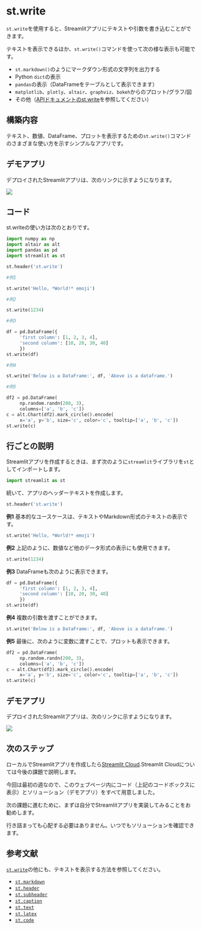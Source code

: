 # st.write

`st.write`を使用すると、Streamlitアプリにテキストや引数を書き込むことができます。

テキストを表示できるほか、`st.write()`コマンドを使って次の様な表示も可能です。

- `st.markdown()`のようにマークダウン形式の文字列を出力する
- Python `dict`の表示
- `pandas`の表示（DataFrameをテーブルとして表示できます）
- `matplotlib`、`plotly`、`altair`、`graphviz`、`bokeh`からのプロット/グラフ/図
- その他（[APIドキュメントのst.write](https://docs.streamlit.io/library/api-reference/write-magic/st.write)を参照してください）

## 構築内容

テキスト、数値、DataFrame、プロットを表示するための`st.write()`コマンドのさまざまな使い方を示すシンプルなアプリです。

## デモアプリ

デプロイされたStreamlitアプリは、次のリンクに示すようになります。

[![](https://static.streamlit.io/badges/streamlit_badge_black_white.svg)](https://share.streamlit.io/dataprofessor/st.write/ "Streamlitアプリ")

## コード

st.writeの使い方は次のとおりです。

```python
import numpy as np
import altair as alt
import pandas as pd
import streamlit as st

st.header('st.write')

#例1

st.write('Hello, *World!* emoji')

#例2

st.write(1234)

#例3

df = pd.DataFrame({
     'first column': [1, 2, 3, 4],
     'second column': [10, 20, 30, 40]
     })
st.write(df)

#例4

st.write('Below is a DataFrame:', df, 'Above is a dataframe.')

#例5

df2 = pd.DataFrame(
     np.random.randn(200, 3),
     columns=['a', 'b', 'c'])
c = alt.Chart(df2).mark_circle().encode(
     x='a', y='b', size='c', color='c', tooltip=['a', 'b', 'c'])
st.write(c)
```

## 行ごとの説明

Streamlitアプリを作成するときは、まず次のように`streamlit`ライブラリを`st`としてインポートします。

```python
import streamlit as st
```

続いて、アプリのヘッダーテキストを作成します。

```python
st.header('st.write')
```

**例1** 基本的なユースケースは、テキストやMarkdown形式のテキストの表示です。

```python
st.write('Hello, *World!* emoji')
```

**例2** 上記のように、数値など他のデータ形式の表示にも使用できます。

```python
st.write(1234)
```

**例3** DataFrameも次のように表示できます。

```python
df = pd.DataFrame({
     'first column': [1, 2, 3, 4],
     'second column': [10, 20, 30, 40]
     })
st.write(df)
```

**例4** 複数の引数を渡すことができます。

```python
st.write('Below is a DataFrame:', df, 'Above is a dataframe.')
```

**例5** 最後に、次のように変数に渡すことで、プロットも表示できます。

```python
df2 = pd.DataFrame(
     np.random.randn(200, 3),
     columns=['a', 'b', 'c'])
c = alt.Chart(df2).mark_circle().encode(
     x='a', y='b', size='c', color='c', tooltip=['a', 'b', 'c'])
st.write(c)
```

## デモアプリ

デプロイされたStreamlitアプリは、次のリンクに示すようになります。

[![](https://static.streamlit.io/badges/streamlit_badge_black_white.svg)](https://share.streamlit.io/dataprofessor/st.write/ "Streamlitアプリ")

## 次のステップ

ローカルでStreamlitアプリを作成したら[Streamlit Cloud](https://streamlit.io/cloud).Streamlit Cloudについては今後の課題で説明します。

今回は最初の週なので、このウェブページ内にコード（上記のコードボックスに表示）とソリューション（デモアプリ）をすべて用意しました。

次の課題に進むために、まずは自分でStreamlitアプリを実装してみることをお勧めします。

行き詰まっても心配する必要はありません。いつでもソリューションを確認できます。

## 参考文献

[`st.write`](https://docs.streamlit.io/library/api-reference/write-magic/st.write)の他にも、テキストを表示する方法を参照してください。

- [`st.markdown`](https://docs.streamlit.io/library/api-reference/text/st.markdown)
- [`st.header`](https://docs.streamlit.io/library/api-reference/text/st.header)
- [`st.subheader`](https://docs.streamlit.io/library/api-reference/text/st.subheader)
- [`st.caption`](https://docs.streamlit.io/library/api-reference/text/st.caption)
- [`st.text`](https://docs.streamlit.io/library/api-reference/text/st.text)
- [`st.latex`](https://docs.streamlit.io/library/api-reference/text/st.latex)
- [`st.code`](https://docs.streamlit.io/library/api-reference/text/st.code)